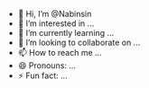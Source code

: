 - 👋 Hi, I’m @Nabinsin
- 👀 I’m interested in ...
- 🌱 I’m currently learning ...
- 💞️ I’m looking to collaborate on ...
- 📫 How to reach me ...
- 😄 Pronouns: ...
- ⚡ Fun fact: ...

<!---
Nabinsin/Nabinsin is a ✨ special ✨ repository because its `README.md` (this file) appears on your GitHub profile.
You can click the Preview link to take a look at your changes.
--->
